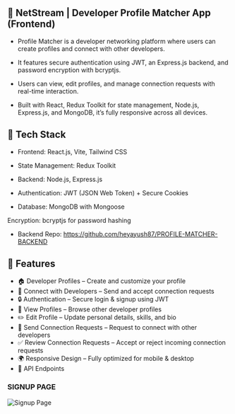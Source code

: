 ## 💼 NetStream | Developer Profile Matcher App (Frontend)

- Profile Matcher is a developer networking platform where users can create profiles and connect with other developers.

- It features secure authentication using JWT, an Express.js backend, and password encryption with bcryptjs.

- Users can view, edit profiles, and manage connection requests with real-time interaction.

- Built with React, Redux Toolkit for state management, Node.js, Express.js, and MongoDB, it’s fully responsive across all devices.

## 🚀 Tech Stack
- Frontend: React.js, Vite, Tailwind CSS

- State Management: Redux Toolkit

- Backend: Node.js, Express.js

- Authentication: JWT (JSON Web Token) + Secure Cookies

- Database: MongoDB with Mongoose

Encryption: bcryptjs for password hashing

- Backend Repo: https://github.com/heyayush87/PROFILE-MATCHER-BACKEND

## 📌 Features

- 🏠 Developer Profiles – Create and customize your profile  
- 🤝 Connect with Developers – Send and accept connection requests  
- 🔒 Authentication – Secure login & signup using JWT  
- 👀 View Profiles – Browse other developer profiles  
- ✏️ Edit Profile – Update personal details, skills, and bio  
- 📩 Send Connection Requests – Request to connect with other developers  
- ✅ Review Connection Requests – Accept or reject incoming connection requests  
- 🌍 Responsive Design – Fully optimized for mobile & desktop  
- 🔧 API Endpoints



### SIGNUP PAGE

![Signup Page](https://github.com/heyayush87/PROFILE-MATCHER-Frontend/blob/0f8c18c26d8878d3ea46666948bc1d0d88a680f3/Screenshot%202025-06-22%20200835.png)

